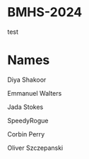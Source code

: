 # BMHS-2024
test
# Names
Diya Shakoor

Emmanuel Walters

Jada Stokes


SpeedyRogue

Corbin Perry

Oliver Szczepanski

